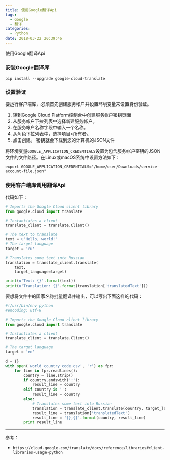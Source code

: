 ```yaml
---
title: 使用Google翻译Api
tags:
  - Google
  - 翻译
categories:
  - Python
date: 2018-03-22 20:39:46
---
```



使用Google翻译Api

### 安装Google翻译库

```shell
pip install --upgrade google-cloud-translate
```

<!--more-->

### 设置验证

要运行客户端库，必须首先创建服务帐户并设置环境变量来设置身份验证。

1. 转到Google Cloud Platform控制台中创建服务帐户密钥页面
2. 从服务帐户下拉列表中选择新建服务帐户。
3. 在服务帐户名称字段中输入一个名称。
4. 从角色下拉列表中，选择项目>所有者。
5. 点击创建。 密钥就会下载到您的计算机的JSON文件

将环境变量`GOOGLE_APPLICATION_CREDENTIALS`设置为包含服务帐户密钥的JSON文件的文件路径。在Linux或macOS系统中设置方法如下：

```shell
export GOOGLE_APPLICATION_CREDENTIALS="/home/user/Downloads/service-account-file.json"
```

### 使用客户端库调用翻译Api

代码如下：

```python
# Imports the Google Cloud client library
from google.cloud import translate

# Instantiates a client
translate_client = translate.Client()

# The text to translate
text = u'Hello, world!'
# The target language
target = 'ru'

# Translates some text into Russian
translation = translate_client.translate(
    text,
    target_language=target)

print(u'Text: {}'.format(text))
print(u'Translation: {}'.format(translation['translatedText']))
```

要想将文件中的国家名称批量翻译并输出，可以写出下面这样的代码：

```python
#!/usr/bin/env python
#encoding: utf-8

# Imports the Google Cloud client library
from google.cloud import translate

# Instantiates a client
translate_client = translate.Client()

# The target language
target = 'en'

d = {}
with open('world_country_code.csv', 'r') as fpr:
    for line in fpr.readlines():
        country = line.strip()
        if country.endswith(':'):
            result_line = country
        elif country is '':
            result_line = country
        else:
            # Translates some text into Russian
            translation = translate_client.translate(country, target_language=target)
            result_line = translation['translatedText']
            result_line = '{},{}'.format(country, result_line)
        print result_line
```



---

参考：

- `https://cloud.google.com/translate/docs/reference/libraries#client-libraries-usage-python`

